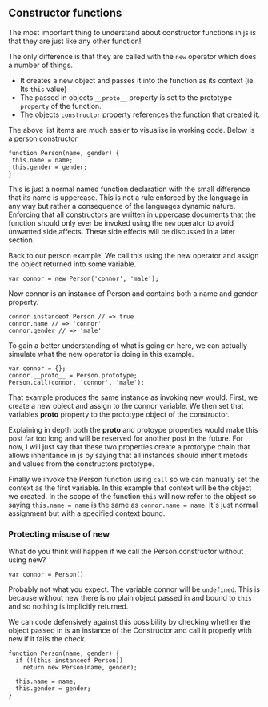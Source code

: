 ## Constructor functions

The most important thing to understand about constructor functions 
in js is that they are just like any other function! 

The only difference is that they are called with the ```new``` operator
which does a number of things.

- It creates a new object and passes it into the function as its context (ie. Its ```this``` value)
- The passed in objects ```__proto__``` property is set to the prototype ```property``` of the function.
- The objects ```constructor``` property references the function that created it.

The above list items are much easier to visualise in working code. Below is a person constructor

```
function Person(name, gender) {
 this.name = name;
 this.gender = gender;
}
```

This is just a normal named function declaration with the small difference that its name is
uppercase. This is not a rule enforced by the language in any way but rather a consequence
of the languages dynamic nature. Enforcing that all constructors are written in uppercase
documents that the function should only ever be invoked using the ```new``` operator to avoid
unwanted side affects. These side effects will be discussed in a later section.

Back to our person example. We call this using the new operator and assign the object returned
into some variable.

```
var connor = new Person('connor', 'male');
```

Now connor is an instance of Person and contains both a name and gender property.

```
connor instanceof Person // => true
connor.name // => 'connor'
connor.gender // => 'male'
```

To gain a better understanding of what is going on here, we can actually simulate what the new
operator is doing in this example.

```
var connor = {};
connor.__proto__ = Person.prototype;
Person.call(connor, 'connor', 'male');
```

That example produces the same instance as invoking new would. First, we create a new object and assign 
to the connor variable. We then set that variables __proto__ property to the prototype object of the constructor.

Explaining in depth both the __proto__ and protoype properties would make this post far too long and will be reserved
for another post in the future. For now, I will just say that these two properties create a prototype chain that allows
inheritance in js by saying that all instances should inherit metods and values from the constructors prototype.

Finally we invoke the Person function using ```call``` so we can manually set the context as the first variable. In this example
that context will be the object we created. In the scope of the function ```this``` will now refer to the object so saying
```this.name = name``` is the same as ```connor.name = name```. It`s just normal assignment but with a specified context bound.

### Protecting misuse of new
What do you think will happen if we call the Person constructor without using new?

```
var connor = Person()
```

Probably not what you expect. The variable connor will be ```undefined```. This is because without new there is no plain object passed
in and bound to ```this``` and so nothing is implicitly returned.

We can code defensively against this possibility by checking whether the object passed in is an instance of the Constructor and call it properly
with new if it fails the check.

```
function Person(name, gender) {
  if (!(this instanceof Person))
    return new Person(name, gender);

  this.name = name;
  this.gender = gender;
}
```
